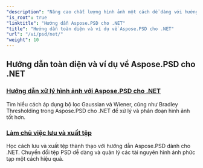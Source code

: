 ```yaml
---
"description": "Nâng cao chất lượng hình ảnh một cách dễ dàng với hướng dẫn Aspose.PSD dành cho .NET. Nắm vững kỹ năng xử lý hình ảnh, thao tác tệp PSD, xử lý văn bản và phông chữ, cùng nhiều kỹ năng khác."
"is_root": true
"linktitle": "Hướng dẫn Aspose.PSD cho .NET"
"title": "Hướng dẫn toàn diện và ví dụ về Aspose.PSD cho .NET"
"url": "/vi/psd/net/"
"weight": 10
---
```


## Hướng dẫn toàn diện và ví dụ về Aspose.PSD cho .NET 
### [Hướng dẫn xử lý hình ảnh với Aspose.PSD cho .NET](./guide-image-processing/)
Tìm hiểu cách áp dụng bộ lọc Gaussian và Wiener, cũng như Bradley Thresholding trong Aspose.PSD cho .NET để xử lý và phân đoạn hình ảnh tốt hơn.
### [Làm chủ việc lưu và xuất tệp](./mastering-file-saving-and-exporting/)
Học cách lưu và xuất tệp thành thạo với hướng dẫn Aspose.PSD dành cho .NET. Chuyển đổi tệp PSD dễ dàng và quản lý các tài nguyên hình ảnh phức tạp một cách hiệu quả.